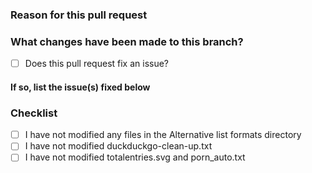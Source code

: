 
### Reason for this pull request

### What changes have been made to this branch?

- [ ] Does this pull request fix an issue? 
#### If so, list the issue(s) fixed below

### Checklist
- [ ] I have not modified any files in the Alternative list formats directory <!--these files are updated automatically; changes need to be made to antimalware.txt, or (in the case of issues with that format) update.py-->
- [ ] I have not modified duckduckgo-clean-up.txt <!--duckduckgo-clean-up.txt is auto-generated from duckduckgo-clean-up.template and the domains version of my antimalware list. Modify duckduckgo-clean-up.template to change its contents, or antimalware.txt to remove domains-->
- [ ] I have not modified totalentries.svg <!--that is auto-updated--> and porn_auto.txt <!--these domains are auto-generated by the computer-->
